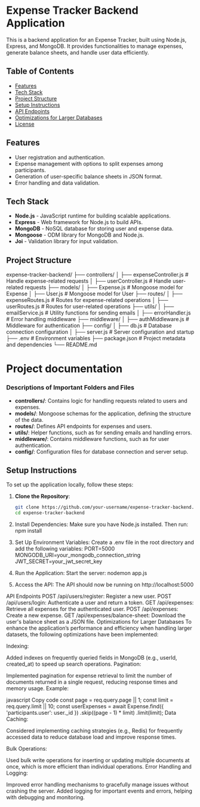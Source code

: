 # Expense Tracker Backend Application

This is a backend application for an Expense Tracker, built using Node.js, Express, and MongoDB. It provides functionalities to manage expenses, generate balance sheets, and handle user data efficiently.

## Table of Contents

- [Features](#features)
- [Tech Stack](#tech-stack)
- [Project Structure](#project-structure)
- [Setup Instructions](#setup-instructions)
- [API Endpoints](#api-endpoints)
- [Optimizations for Larger Databases](#optimizations-for-larger-databases)
- [License](#license)

## Features

- User registration and authentication.
- Expense management with options to split expenses among participants.
- Generation of user-specific balance sheets in JSON format.
- Error handling and data validation.

## Tech Stack

- **Node.js** - JavaScript runtime for building scalable applications.
- **Express** - Web framework for Node.js to build APIs.
- **MongoDB** - NoSQL database for storing user and expense data.
- **Mongoose** - ODM library for MongoDB and Node.js.
- **Joi** - Validation library for input validation.

## Project Structure

expense-tracker-backend/ ├── controllers/ │ ├── expenseController.js # Handle expense-related requests │ ├── userController.js # Handle user-related requests ├── models/ │ ├── Expense.js # Mongoose model for Expense │ ├── User.js # Mongoose model for User ├── routes/ │ ├── expenseRoutes.js # Routes for expense-related operations │ ├── userRoutes.js # Routes for user-related operations ├── utils/ │ ├── emailService.js # Utility functions for sending emails │ ├── errorHandler.js # Error handling middleware ├── middleware/ │ ├── authMiddleware.js # Middleware for authentication ├── config/ │ ├── db.js # Database connection configuration │ ├── server.js # Server configuration and startup ├── .env # Environment variables ├── package.json # Project metadata and dependencies └── README.md

# Project documentation


### Descriptions of Important Folders and Files

- **controllers/**: Contains logic for handling requests related to users and expenses.
- **models/**: Mongoose schemas for the application, defining the structure of the data.
- **routes/**: Defines API endpoints for expenses and users.
- **utils/**: Helper functions, such as for sending emails and handling errors.
- **middleware/**: Contains middleware functions, such as for user authentication.
- **config/**: Configuration files for database connection and server setup.

## Setup Instructions

To set up the application locally, follow these steps:

1. **Clone the Repository**:
   ```bash
   git clone https://github.com/your-username/expense-tracker-backend.git
   cd expense-tracker-backend

2. Install Dependencies: Make sure you have Node.js installed. Then run:
   npm install

3. Set Up Environment Variables: Create a .env file in the root directory and add the following variables:
   PORT=5000
   MONGODB_URI=your_mongodb_connection_string
   JWT_SECRET=your_jwt_secret_key

4. Run the Application: Start the server:
   nodemon app.js

5. Access the API: The API should now be running on http://localhost:5000



API Endpoints
POST /api/users/register: Register a new user.
POST /api/users/login: Authenticate a user and return a token.
GET /api/expenses: Retrieve all expenses for the authenticated user.
POST /api/expenses: Create a new expense.
GET /api/expenses/balance-sheet: Download the user's balance sheet as a JSON file.
Optimizations for Larger Databases
To enhance the application’s performance and efficiency when handling larger datasets, the following optimizations have been implemented:

Indexing:

Added indexes on frequently queried fields in MongoDB (e.g., userId, created_at) to speed up search operations.
Pagination:

Implemented pagination for expense retrieval to limit the number of documents returned in a single request, reducing response times and memory usage.
Example:

javascript
Copy code
const page = req.query.page || 1;
const limit = req.query.limit || 10;
const userExpenses = await Expense.find({ 'participants.user': user._id })
  .skip((page - 1) * limit)
  .limit(limit);
Data Caching:

Considered implementing caching strategies (e.g., Redis) for frequently accessed data to reduce database load and improve response times.

Bulk Operations:

Used bulk write operations for inserting or updating multiple documents at once, which is more efficient than individual operations.
Error Handling and Logging:

Improved error handling mechanisms to gracefully manage issues without crashing the server.
Added logging for important events and errors, helping with debugging and monitoring.



